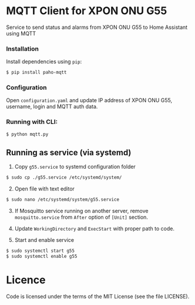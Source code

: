 # MQTT Client for XPON ONU G55
Service to send status and alarms from XPON ONU G55 to Home Assistant using MQTT

### Installation

Install dependencies using `pip`:

```sh
$ pip install paho-mqtt
```

### Configuration

Open `configuration.yaml` and update IP address of XPON ONU G55, username, login and MQTT auth data.

### Running with CLI:

```sh
$ python mqtt.py
```

## Running as service (via systemd)

1. Copy `g55.service` to systemd configuration folder

```sh
$ sudo cp ./g55.service /etc/systemd/system/ 
```

2. Open file with text editor

```sh
$ sudo nano /etc/systemd/system/g55.service
```

3. If Mosquitto service running on another server, remove `mosquitto.service` from `After` option of `[Unit]` section.

4. Update `WorkingDirectory` and `ExecStart` with proper path to code.

5. Start and enable service

```sh
$ sudo systemctl start g55
$ sudo systemctl enable g55
```

# Licence

Code is licensed under the terms of the MIT License (see the file LICENSE).
